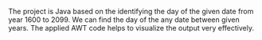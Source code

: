 The project is Java based on the identifying the day of the given date from year 1600 to 2099. We can find the day of the any date between given years. The applied AWT code 
helps to visualize the output very effectively.
